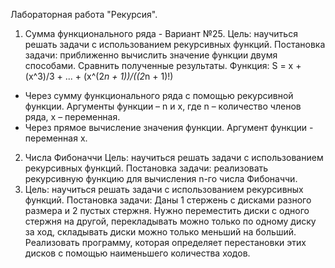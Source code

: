 Лабораторная работа "Рекурсия". 
1. Сумма функционального ряда - Вариант №25. 
Цель: научиться решать задачи с использованием рекурсивных функций.
Постановка задачи: приближенно вычислить значение функции двумя способами. Сравнить полученные результаты.
Функция: S = x + (x^3)/3 + ... + (x^(2*n + 1))/((2*n + 1)!)
- Через сумму функционального ряда с помощью рекурсивной функции. Аргументы функции – n и x, где n – количество членов ряда, x – переменная. 
- Через прямое вычисление значения функции. Аргумент функции - переменная x.
2. Числа Фибоначчи
Цель: научиться решать задачи с использованием рекурсивных функций.
Постановка задачи: реализовать рекурсивную функцию для вычисления n-го числа Фибоначчи.
3. Цель: научиться решать задачи с использованием рекурсивных функций.
Постановка задачи: Даны 1 стержень с дисками разного размера и 2 пустых стержня. Нужно переместить диски с одного стержня на другой, перекладывать можно только по одному диску за ход, складывать диски можно только меньший на больший. Реализовать программу, которая определяет перестановки этих дисков с помощью наименьшего количества ходов.

